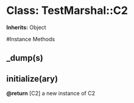 # Class: TestMarshal::C2
**Inherits:** Object
    




#Instance Methods
## _dump(s) [](#method-i-_dump)

## initialize(ary) [](#method-i-initialize)

**@return** [C2] a new instance of C2

